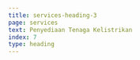 ```yaml
---
title: services-heading-3
page: services
text: Penyediaan Tenaga Kelistrikan
index: 7
type: heading
---
```

